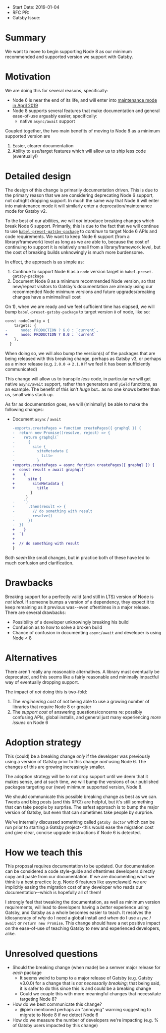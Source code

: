 - Start Date: 2019-01-04
- RFC PR:
- Gatsby Issue:

# Summary

We want to move to begin supporting Node 8 as our minimum recommended and supported version we support with Gatsby.

# Motivation

We are doing this for several reasons, specifically:

- Node 6 is near the end of its life, and will enter into [maintenance mode in April 2019][node6-lts]
- Node 8 supports several features that make documentation and general ease-of-use arguably easier, specifically:
  - native `async/await` support

Coupled together, the two main benefits of moving to Node 8 as a minimum supported version are

1. Easier, clearer documentation
2. Ability to use/target features which will allow us to ship less code (eventually!)

# Detailed design

The design of this change is primarily documentation driven. This is due to the primary reason that we are considering deprecating Node 6 support, not outright dropping support. In much the same way that Node 6 will enter into maintenance mode it will similarly enter a deprecation/maintenance mode for Gatsby v2.

To the best of our abilities, we will _not_ introduce breaking changes which break Node 6 support. Primarily, this is due to the fact that we will continue to use [`babel-preset-gatsby-package`][babel-preset-gatsby-package] to _continue_ to target Node 6 APIs and code requirements. We want to keep Node 6 support (from a library/framework) level as long as we are able to, because the cost of continuing to support it is relatively small from a library/framework level, but the cost of breaking builds unknowingly is much more burdensome.

In effect, the approach is as simple as:

1. Continue to support Node 6 as a `node` version target in `babel-preset-gatsby-package`
1. Document Node 8 as a minimum recommended Node version, so that new/repeat visitors to Gatsby's documentation are already using our recommended Node minimum versions and future upgrades/breaking changes have a minimal/null cost

On 1), when we are ready and we feel sufficient time has elapsed, we will bump `babel-preset-gatsby-package` to target version `8` of node, like so:

```diff
const nodeConfig = {
    targets: {
-      node: PRODUCTION ? 6.0 : `current`,
+      node: PRODUCTION ? 8.0 : `current`
    },
  }
```

When doing so, we will also bump the version(s) of the packages that are being released with this breaking change, perhaps as Gatsby v3, or perhaps as a minor release (e.g. `2.0.0` -> `2.1.0` if we feel it has been sufficiently communicated)

This change will allow us to transpile _less_ code, in particular we will get native `async/await` support, rather than generators and `yield` functions, as an example. The benefit of this isn't _huge_ but.. as no one knows better than us, small wins stack up.

As far as documentation goes, we will (minimally) be able to make the following changes:

- Document `async` / `await`

  ```diff
  -exports.createPages = function createPages({ graphql }) {
  -  return new Promise((resolve, reject) => {
  -    return graphql(`
  -      {
  -        site {
  -          siteMetadata {
  -            title
  -          }
  +exports.createPages = async function createPages({ graphql }) {
  +  const result = await graphql(`
  +    {
  +      site {
  +        siteMetadata {
  +          title
          }
        }
  -    `)
  -      .then(result => {
  -        // do something with result
  -        resolve()
  -      })
  -  })
  +    }
  +  `)
  +
  +  // do something with result
  }
  ```

Both _seem_ like small changes, but in practice both of these have led to much confusion and clarification.

# Drawbacks

Breaking support for a perfectly valid (and still in LTS) version of Node is _not ideal._ If someone bumps a version of a dependency, they expect it to keep remaining as it previous was--even oftentimes in a major release. There are several drawbacks:

- Possibility of a developer unknowingly breaking his build
- Confusion as to _how_ to solve a broken build
- Chance of confusion in documenting `async/await` and developer is using Node < 8

# Alternatives

There aren't really any reasonable alternatives. A library must eventually be deprecated, and this seems like a fairly reasonable and minimally impactful way of eventually dropping support.

The impact of _not_ doing this is two-fold:

1. The _engineering cost_ of not being able to use a growing number of libraries that require Node 8 or greater
1. The _support cost_ of answering questions/concerns re: possibly confusing APIs, global installs, and general just many experiencing _more issues_ on Node 6

# Adoption strategy

This (could) be a breaking change _only_ if the developer was previously using a version of Gatsby prior to this change _and_ using Node 6. The changes of this are growing increasingly smaller.

The adoption strategy will be to not drop support until we deem that it makes sense, and at such time, we will bump the versions of our published packages targeting our (new) minimum supported version, Node 8.

We should communicate this possible breaking change as best as we can. Tweets and blog posts (and this RFC!) are helpful, but it's still something that can take people by surprise. The safest approach is to bump the major version of Gatsby, but even that can sometimes take people by surprise.

We've internally discussed something called `gatsby doctor` which can be run prior to starting a Gatsby project--this would ease the migration cost and give clear, concise upgrade instructions if Node 6 is detected.

# How we teach this

This proposal requires documentation to be updated. Our documentation can be considered a code style-guide and oftentimes developers directly copy and paste from our documentation. If we are documenting what we think is a best practice (e.g. Node 6 features like async/await) we are implicitly easing the migration cost of any developer who reads our documentation--which is hopefully all of them!

I strongly feel that tweaking the documentation, as well as minimum version requirements, will lead to developers having a _better_ experience using Gatsby, and Gatsby as a whole becomes easier to teach. It resolves the idiosyncracy of _why_ do I need a global install and _when_ do I use `async` / `await` or `return new Promise`. This change should have a net positive impact on the ease-of-use of teaching Gatsby to new and experienced developers, alike.

# Unresolved questions

- Should the breaking change (when made) be a semver major release for _each_ package
  - It seems weird to bump to a major release of Gatsby (e.g. Gatsby v3.0.0) for a change that is _not necessarily breaking_; that being said, it is safer to do this since this is and could be a breaking change
  - Could we couple this with more meaningful changes that necessitate targeting Node 8?
- How do we best communicate this change?
  - @pieh mentioned perhaps an "annoying" warning suggesting to migrate to Node 8 if we detect Node 6
- How do we measure the number of developers we're impacting (e.g. % of Gatsby users impacted by this change)

[node6-lts]: https://nodejs.org/en/blog/release/v6.9.0/
[babel-preset-gatsby-package]: https://github.com/gatsbyjs/gatsby/tree/master/packages/babel-preset-gatsby-package
